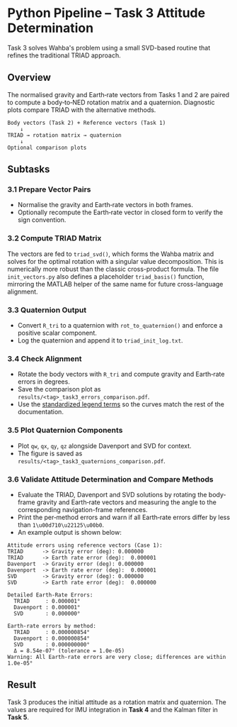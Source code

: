# Python Pipeline – Task 3 Attitude Determination

Task 3 solves Wahba's problem using a small SVD-based routine that refines the traditional TRIAD approach.

## Overview

The normalised gravity and Earth‑rate vectors from Tasks 1 and 2 are paired to compute a body‑to‑NED rotation matrix and a quaternion.  Diagnostic plots compare TRIAD with the alternative methods.

```text
Body vectors (Task 2) + Reference vectors (Task 1)
    ↓
TRIAD → rotation matrix → quaternion
    ↓
Optional comparison plots
```

## Subtasks

### 3.1 Prepare Vector Pairs
- Normalise the gravity and Earth‑rate vectors in both frames.
- Optionally recompute the Earth‑rate vector in closed form to verify the sign convention.

### 3.2 Compute TRIAD Matrix
The vectors are fed to `triad_svd()`, which forms the Wahba matrix and
solves for the optimal rotation with a singular value decomposition.
This is numerically more robust than the classic cross-product formula.
The file `init_vectors.py` also defines a placeholder `triad_basis()`
function, mirroring the MATLAB helper of the same name for future
cross-language alignment.

### 3.3 Quaternion Output
- Convert `R_tri` to a quaternion with `rot_to_quaternion()` and enforce a positive scalar component.
- Log the quaternion and append it to `triad_init_log.txt`.

### 3.4 Check Alignment
- Rotate the body vectors with `R_tri` and compute gravity and Earth‑rate errors in degrees.
- Save the comparison plot as `results/<tag>_task3_errors_comparison.pdf`.
- Use the [standardized legend terms](../PlottingChecklist.md#standardized-legend-terms) so the curves match the rest of the documentation.

### 3.5 Plot Quaternion Components
- Plot `qw`, `qx`, `qy`, `qz` alongside Davenport and SVD for context.
- The figure is saved as `results/<tag>_task3_quaternions_comparison.pdf`.

### 3.6 Validate Attitude Determination and Compare Methods
- Evaluate the TRIAD, Davenport and SVD solutions by rotating the body-frame gravity
  and Earth‑rate vectors and measuring the angle to the corresponding navigation-frame
  references.
- Print the per‑method errors and warn if all Earth‑rate errors differ by less than
  `1\u00d710\u22125\u00b0`.
- An example output is shown below:

```text
Attitude errors using reference vectors (Case 1):
TRIAD      -> Gravity error (deg): 0.000000
TRIAD      -> Earth rate error (deg):  0.000001
Davenport  -> Gravity error (deg): 0.000000
Davenport  -> Earth rate error (deg):  0.000001
SVD        -> Gravity error (deg): 0.000000
SVD        -> Earth rate error (deg):  0.000000

Detailed Earth-Rate Errors:
  TRIAD     : 0.000001°
  Davenport : 0.000001°
  SVD       : 0.000000°

Earth-rate errors by method:
  TRIAD     : 0.000000854°
  Davenport : 0.000000854°
  SVD       : 0.000000000°
  Δ = 8.54e-07° (tolerance = 1.0e-05)
Warning: All Earth-rate errors are very close; differences are within 1.0e-05°
```


## Result

Task 3 produces the initial attitude as a rotation matrix and quaternion.  The values are required for IMU integration in **Task 4** and the Kalman filter in **Task 5**.
